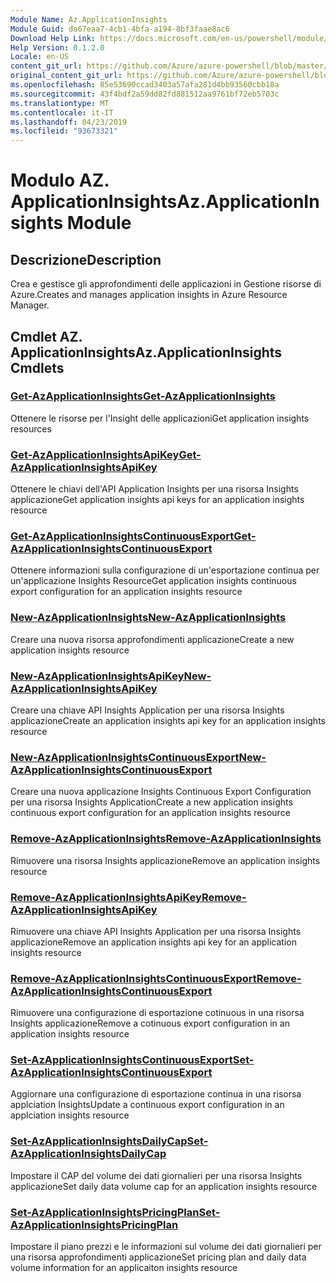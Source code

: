 ```yaml
---
Module Name: Az.ApplicationInsights
Module Guid: da67eaa7-4cb1-4bfa-a194-8bf3faae8ac6
Download Help Link: https://docs.microsoft.com/en-us/powershell/module/az.applicationinsights
Help Version: 0.1.2.0
Locale: en-US
content_git_url: https://github.com/Azure/azure-powershell/blob/master/src/ApplicationInsights/ApplicationInsights/help/Az.ApplicationInsights.md
original_content_git_url: https://github.com/Azure/azure-powershell/blob/master/src/ApplicationInsights/ApplicationInsights/help/Az.ApplicationInsights.md
ms.openlocfilehash: 85e53690ccad3403a57afa281d4bb93560cbb18a
ms.sourcegitcommit: 43f4bdf2a59dd82fd881512aa9761bf72eb5703c
ms.translationtype: MT
ms.contentlocale: it-IT
ms.lasthandoff: 04/23/2019
ms.locfileid: "93673321"
---
```

# <span data-ttu-id="1c5f3-101">Modulo AZ. ApplicationInsights</span><span class="sxs-lookup"><span data-stu-id="1c5f3-101">Az.ApplicationInsights Module</span></span>
## <span data-ttu-id="1c5f3-102">Descrizione</span><span class="sxs-lookup"><span data-stu-id="1c5f3-102">Description</span></span>
<span data-ttu-id="1c5f3-103">Crea e gestisce gli approfondimenti delle applicazioni in Gestione risorse di Azure.</span><span class="sxs-lookup"><span data-stu-id="1c5f3-103">Creates and manages application insights in Azure Resource Manager.</span></span>

## <span data-ttu-id="1c5f3-104">Cmdlet AZ. ApplicationInsights</span><span class="sxs-lookup"><span data-stu-id="1c5f3-104">Az.ApplicationInsights Cmdlets</span></span>
### [<span data-ttu-id="1c5f3-105">Get-AzApplicationInsights</span><span class="sxs-lookup"><span data-stu-id="1c5f3-105">Get-AzApplicationInsights</span></span>](Get-AzApplicationInsights.md)
<span data-ttu-id="1c5f3-106">Ottenere le risorse per l'Insight delle applicazioni</span><span class="sxs-lookup"><span data-stu-id="1c5f3-106">Get application insights resources</span></span>

### [<span data-ttu-id="1c5f3-107">Get-AzApplicationInsightsApiKey</span><span class="sxs-lookup"><span data-stu-id="1c5f3-107">Get-AzApplicationInsightsApiKey</span></span>](Get-AzApplicationInsightsApiKey.md)
<span data-ttu-id="1c5f3-108">Ottenere le chiavi dell'API Application Insights per una risorsa Insights applicazione</span><span class="sxs-lookup"><span data-stu-id="1c5f3-108">Get application insights api keys for an application insights resource</span></span>

### [<span data-ttu-id="1c5f3-109">Get-AzApplicationInsightsContinuousExport</span><span class="sxs-lookup"><span data-stu-id="1c5f3-109">Get-AzApplicationInsightsContinuousExport</span></span>](Get-AzApplicationInsightsContinuousExport.md)
<span data-ttu-id="1c5f3-110">Ottenere informazioni sulla configurazione di un'esportazione continua per un'applicazione Insights Resource</span><span class="sxs-lookup"><span data-stu-id="1c5f3-110">Get application insights continuous export configuration for an application insights resource</span></span>

### [<span data-ttu-id="1c5f3-111">New-AzApplicationInsights</span><span class="sxs-lookup"><span data-stu-id="1c5f3-111">New-AzApplicationInsights</span></span>](New-AzApplicationInsights.md)
<span data-ttu-id="1c5f3-112">Creare una nuova risorsa approfondimenti applicazione</span><span class="sxs-lookup"><span data-stu-id="1c5f3-112">Create a new application insights resource</span></span>

### [<span data-ttu-id="1c5f3-113">New-AzApplicationInsightsApiKey</span><span class="sxs-lookup"><span data-stu-id="1c5f3-113">New-AzApplicationInsightsApiKey</span></span>](New-AzApplicationInsightsApiKey.md)
<span data-ttu-id="1c5f3-114">Creare una chiave API Insights Application per una risorsa Insights applicazione</span><span class="sxs-lookup"><span data-stu-id="1c5f3-114">Create an application insights api key for an application insights resource</span></span>

### [<span data-ttu-id="1c5f3-115">New-AzApplicationInsightsContinuousExport</span><span class="sxs-lookup"><span data-stu-id="1c5f3-115">New-AzApplicationInsightsContinuousExport</span></span>](New-AzApplicationInsightsContinuousExport.md)
<span data-ttu-id="1c5f3-116">Creare una nuova applicazione Insights Continuous Export Configuration per una risorsa Insights Application</span><span class="sxs-lookup"><span data-stu-id="1c5f3-116">Create a new application insights continuous export configuration for an application insights resource</span></span>

### [<span data-ttu-id="1c5f3-117">Remove-AzApplicationInsights</span><span class="sxs-lookup"><span data-stu-id="1c5f3-117">Remove-AzApplicationInsights</span></span>](Remove-AzApplicationInsights.md)
<span data-ttu-id="1c5f3-118">Rimuovere una risorsa Insights applicazione</span><span class="sxs-lookup"><span data-stu-id="1c5f3-118">Remove an application insights resource</span></span>

### [<span data-ttu-id="1c5f3-119">Remove-AzApplicationInsightsApiKey</span><span class="sxs-lookup"><span data-stu-id="1c5f3-119">Remove-AzApplicationInsightsApiKey</span></span>](Remove-AzApplicationInsightsApiKey.md)
<span data-ttu-id="1c5f3-120">Rimuovere una chiave API Insights Application per una risorsa Insights applicazione</span><span class="sxs-lookup"><span data-stu-id="1c5f3-120">Remove an application insights api key for an application insights resource</span></span>

### [<span data-ttu-id="1c5f3-121">Remove-AzApplicationInsightsContinuousExport</span><span class="sxs-lookup"><span data-stu-id="1c5f3-121">Remove-AzApplicationInsightsContinuousExport</span></span>](Remove-AzApplicationInsightsContinuousExport.md)
<span data-ttu-id="1c5f3-122">Rimuovere una configurazione di esportazione cotinuous in una risorsa Insights applicazione</span><span class="sxs-lookup"><span data-stu-id="1c5f3-122">Remove a cotinuous export configuration in an application insights resource</span></span>

### [<span data-ttu-id="1c5f3-123">Set-AzApplicationInsightsContinuousExport</span><span class="sxs-lookup"><span data-stu-id="1c5f3-123">Set-AzApplicationInsightsContinuousExport</span></span>](Set-AzApplicationInsightsContinuousExport.md)
<span data-ttu-id="1c5f3-124">Aggiornare una configurazione di esportazione continua in una risorsa applciation Insights</span><span class="sxs-lookup"><span data-stu-id="1c5f3-124">Update a continuous export configuration in an applciation insights resource</span></span>

### [<span data-ttu-id="1c5f3-125">Set-AzApplicationInsightsDailyCap</span><span class="sxs-lookup"><span data-stu-id="1c5f3-125">Set-AzApplicationInsightsDailyCap</span></span>](Set-AzApplicationInsightsDailyCap.md)
<span data-ttu-id="1c5f3-126">Impostare il CAP del volume dei dati giornalieri per una risorsa Insights applicazione</span><span class="sxs-lookup"><span data-stu-id="1c5f3-126">Set daily data volume cap for an application insights resource</span></span>

### [<span data-ttu-id="1c5f3-127">Set-AzApplicationInsightsPricingPlan</span><span class="sxs-lookup"><span data-stu-id="1c5f3-127">Set-AzApplicationInsightsPricingPlan</span></span>](Set-AzApplicationInsightsPricingPlan.md)
<span data-ttu-id="1c5f3-128">Impostare il piano prezzi e le informazioni sul volume dei dati giornalieri per una risorsa approfondimenti applicazione</span><span class="sxs-lookup"><span data-stu-id="1c5f3-128">Set pricing plan and daily data volume information for an applicaiton insights resource</span></span>

